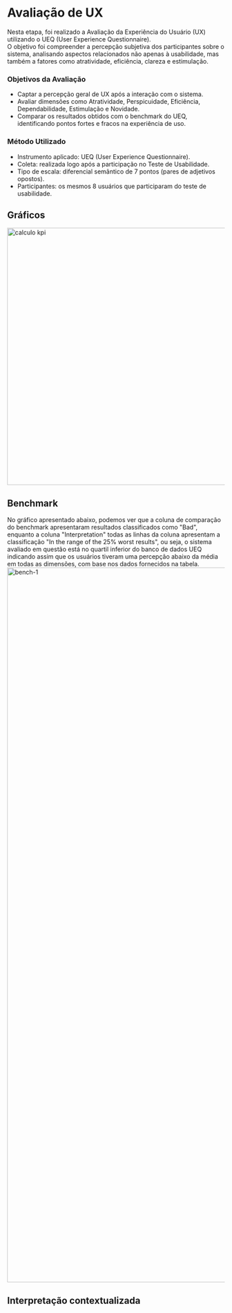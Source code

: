 # Avaliação de UX

Nesta etapa, foi realizado a Avaliação da Experiência do Usuário (UX) utilizando o UEQ (User Experience Questionnaire).  
O objetivo foi compreender a percepção subjetiva dos participantes sobre o sistema, analisando aspectos relacionados não apenas à usabilidade, mas também a fatores como atratividade, eficiência, clareza e estimulação.  

### Objetivos da Avaliação
- Captar a percepção geral de UX após a interação com o sistema.  
- Avaliar dimensões como Atratividade, Perspicuidade, Eficiência, Dependabilidade, Estimulação e Novidade.  
- Comparar os resultados obtidos com o benchmark do UEQ, identificando pontos fortes e fracos na experiência de uso.  

### Método Utilizado
- Instrumento aplicado: UEQ (User Experience Questionnaire).  
- Coleta: realizada logo após a participação no Teste de Usabilidade.  
- Tipo de escala: diferencial semântico de 7 pontos (pares de adjetivos opostos).  
- Participantes: os mesmos 8 usuários que participaram do teste de usabilidade.

## Gráficos 
<img width="842" height="595" alt="calculo kpi" src="https://github.com/user-attachments/assets/e86f4de9-4942-4137-b519-bd332f5ccd92" />


## Benchmark
No gráfico apresentado abaixo, podemos ver que a coluna de comparação do benchmark apresentaram resultados classificados como "Bad", enquanto a coluna "Interpretation" todas as linhas da coluna apresentam a classificação "In the range of the 25% worst results", ou seja, o sistema avaliado em questão está no quartil inferior do banco de dados UEQ indicando assim que os usuários tiveram uma percepção abaixo da média em todas as dimensões, com base nos dados fornecidos na tabela.
<img width="2339" height="1654" alt="bench-1" src="https://github.com/user-attachments/assets/b176f385-194c-4b2d-8582-b4b34aab2c84" />

## Interpretação contextualizada
